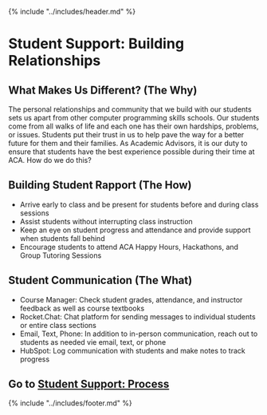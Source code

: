 {% include "../includes/header.md" %}

# Student Support: Building Relationships

## What Makes Us Different? (The Why)

The personal relationships and community that we build with our students sets us apart from other computer programming skills schools. Our students come from all walks of life and each one has their own hardships, problems, or issues. Students put their trust in us to help pave the way for a better future for them and their families. As Academic Advisors, it is our duty to ensure that students have the best experience possible during their time at ACA. How do we do this?

## Building Student Rapport (The How)

- Arrive early to class and be present for students before and during class sessions
- Assist students without interrupting class instruction
- Keep an eye on student progress and attendance and provide support when students       fall behind
- Encourage students to attend ACA Happy Hours, Hackathons, and Group Tutoring Sessions

## Student Communication (The What)

- Course Manager: Check student grades, attendance, and instructor feedback as well as course textbooks
- Rocket.Chat: Chat platform for sending messages to individual students or entire class sections
- Email, Text, Phone: In addition to in-person communication, reach out to students as needed vie email, text, or phone
- HubSpot: Log communication with students and make notes to track progress


## Go to [Student Support: Process](../steps/studentSupportProcess.md)

{% include "../includes/footer.md" %}

